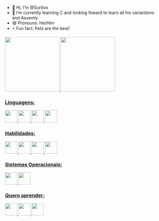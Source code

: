 - 👋 Hi, I’m @Surtivo
- 🌱 I’m currently learning C and looking foward to learn all his variantions and Assemly
- 😄 Pronouns: He/Him
- ⚡ Fun fact: Pets are the best!

<div>
<a href="https://github.com/seu-usuário-aqui">
<img loading="lazy" height="180em" src="https://github-readme-stats.vercel.app/api/top-langs/?username=seu-usuário-aqui&layout=compact&langs_count=7&theme=dracula"/>
<img loading="lazy" height="180em" src="https://github-readme-stats.vercel.app/api?username=seu-usuário-aqui&show_icons=true&theme=dracula&include_all_commits=true&count_private=true"/>
</div>
  
### Linguagens:

<img src="https://cdn.jsdelivr.net/gh/devicons/devicon@latest/icons/c/c-original.svg" width="40" height="40"/> <img src="https://cdn.jsdelivr.net/gh/devicons/devicon@latest/icons/cplusplus/cplusplus-original.svg" width="40" height="40"/> <img loading="lazy" src="https://cdn.jsdelivr.net/gh/devicons/devicon/icons/java/java-original.svg" width="40" height="40"/> <img src="https://cdn.jsdelivr.net/gh/devicons/devicon@latest/icons/python/python-original-wordmark.svg" width="40" height="40"/>

### Habilidades:

<img src="https://cdn.jsdelivr.net/gh/devicons/devicon@latest/icons/latex/latex-original.svg" width="40" height="40"/> <img src="https://cdn.jsdelivr.net/gh/devicons/devicon@latest/icons/mysql/mysql-original-wordmark.svg" width="40" height="40"/> <img src="https://cdn.jsdelivr.net/gh/devicons/devicon@latest/icons/visualstudio/visualstudio-plain.svg" width="40" height="40"/> <img src="https://cdn.jsdelivr.net/gh/devicons/devicon@latest/icons/vscode/vscode-original-wordmark.svg" width="40" height="40"/>
          
### Sistemas Operacionais:
<img src="https://cdn.jsdelivr.net/gh/devicons/devicon@latest/icons/windows11/windows11-original-wordmark.svg" width="40" height="40"/> <img src="https://cdn.jsdelivr.net/gh/devicons/devicon@latest/icons/linux/linux-original.svg" width="40" height="40"/>
          
### Quero aprender:
<img src="https://cdn.jsdelivr.net/gh/devicons/devicon@latest/icons/lua/lua-plain.svg" width="40" height="40"/> <img src="https://cdn.jsdelivr.net/gh/devicons/devicon@latest/icons/arduino/arduino-original-wordmark.svg" width="40" height="40"/> <img src="https://cdn.jsdelivr.net/gh/devicons/devicon@latest/icons/android/android-original-wordmark.svg" width="40" height="40"/>
          
          

<!---
Surtivo/Surtivo is a ✨ special ✨ repository because its `README.md` (this file) appears on your GitHub profile.
You can click the Preview link to take a look at your changes.
--->
